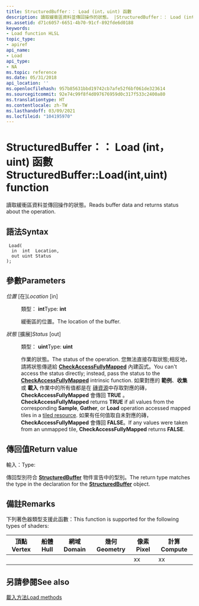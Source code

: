 ```yaml
---
title: StructuredBuffer：： Load (int，uint) 函數
description: 讀取緩衝區資料並傳回操作的狀態。 |StructuredBuffer：： Load (int，uint) 函數
ms.assetid: d71c6057-6651-4b70-91cf-892fde6d0188
keywords:
- Load function HLSL
topic_type:
- apiref
api_name:
- Load
api_type:
- NA
ms.topic: reference
ms.date: 05/31/2018
api_location: ''
ms.openlocfilehash: 957b85631bbd19742cb7afe52f6bf061de323614
ms.sourcegitcommit: 92e74c99f8f4d097676959d0c317f533c2400a80
ms.translationtype: HT
ms.contentlocale: zh-TW
ms.lasthandoff: 03/09/2021
ms.locfileid: "104195970"
---
```

# <a name="structuredbufferloadintuint-function"></a><span data-ttu-id="5f791-105">StructuredBuffer：： Load (int，uint) 函數</span><span class="sxs-lookup"><span data-stu-id="5f791-105">StructuredBuffer::Load(int,uint) function</span></span>

<span data-ttu-id="5f791-106">讀取緩衝區資料並傳回操作的狀態。</span><span class="sxs-lookup"><span data-stu-id="5f791-106">Reads buffer data and returns status about the operation.</span></span>

## <a name="syntax"></a><span data-ttu-id="5f791-107">語法</span><span class="sxs-lookup"><span data-stu-id="5f791-107">Syntax</span></span>


``` syntax
 Load(
  in  int  Location,
  out uint Status
);
```



## <a name="parameters"></a><span data-ttu-id="5f791-108">參數</span><span class="sxs-lookup"><span data-stu-id="5f791-108">Parameters</span></span>

<dl> <dt>

<span data-ttu-id="5f791-109">*位置* \[在\]</span><span class="sxs-lookup"><span data-stu-id="5f791-109">*Location* \[in\]</span></span>
</dt> <dd>

<span data-ttu-id="5f791-110">類型： **int**</span><span class="sxs-lookup"><span data-stu-id="5f791-110">Type: **int**</span></span>

<span data-ttu-id="5f791-111">緩衝區的位置。</span><span class="sxs-lookup"><span data-stu-id="5f791-111">The location of the buffer.</span></span>

</dd> <dt>

<span data-ttu-id="5f791-112">*狀態* \[擴展\]</span><span class="sxs-lookup"><span data-stu-id="5f791-112">*Status* \[out\]</span></span>
</dt> <dd>

<span data-ttu-id="5f791-113">類型： **uint**</span><span class="sxs-lookup"><span data-stu-id="5f791-113">Type: **uint**</span></span>

<span data-ttu-id="5f791-114">作業的狀態。</span><span class="sxs-lookup"><span data-stu-id="5f791-114">The status of the operation.</span></span> <span data-ttu-id="5f791-115">您無法直接存取狀態;相反地，請將狀態傳遞給 [**CheckAccessFullyMapped**](checkaccessfullymapped.md) 內建函式。</span><span class="sxs-lookup"><span data-stu-id="5f791-115">You can't access the status directly; instead, pass the status to the [**CheckAccessFullyMapped**](checkaccessfullymapped.md) intrinsic function.</span></span> <span data-ttu-id="5f791-116">如果對應的 **範例**、**收集** 或 **載入** 作業中的所有值都是在 [磚資源](/windows/desktop/direct3d11/direct3d-11-2-features)中存取對應的磚， **CheckAccessFullyMapped** 會傳回 **TRUE** 。</span><span class="sxs-lookup"><span data-stu-id="5f791-116">**CheckAccessFullyMapped** returns **TRUE** if all values from the corresponding **Sample**, **Gather**, or **Load** operation accessed mapped tiles in a [tiled resource](/windows/desktop/direct3d11/direct3d-11-2-features).</span></span> <span data-ttu-id="5f791-117">如果有任何值取自未對應的磚， **CheckAccessFullyMapped** 會傳回 **FALSE**。</span><span class="sxs-lookup"><span data-stu-id="5f791-117">If any values were taken from an unmapped tile, **CheckAccessFullyMapped** returns **FALSE**.</span></span>

</dd> </dl>

## <a name="return-value"></a><span data-ttu-id="5f791-118">傳回值</span><span class="sxs-lookup"><span data-stu-id="5f791-118">Return value</span></span>

<span data-ttu-id="5f791-119">輸入：</span><span class="sxs-lookup"><span data-stu-id="5f791-119">Type:</span></span>

<span data-ttu-id="5f791-120">傳回型別符合 [**StructuredBuffer**](sm5-object-structuredbuffer.md) 物件宣告中的型別。</span><span class="sxs-lookup"><span data-stu-id="5f791-120">The return type matches the type in the declaration for the [**StructuredBuffer**](sm5-object-structuredbuffer.md) object.</span></span>

## <a name="remarks"></a><span data-ttu-id="5f791-121">備註</span><span class="sxs-lookup"><span data-stu-id="5f791-121">Remarks</span></span>

<span data-ttu-id="5f791-122">下列著色器類型支援此函數：</span><span class="sxs-lookup"><span data-stu-id="5f791-122">This function is supported for the following types of shaders:</span></span>



| <span data-ttu-id="5f791-123">頂點</span><span class="sxs-lookup"><span data-stu-id="5f791-123">Vertex</span></span> | <span data-ttu-id="5f791-124">船體</span><span class="sxs-lookup"><span data-stu-id="5f791-124">Hull</span></span> | <span data-ttu-id="5f791-125">網域</span><span class="sxs-lookup"><span data-stu-id="5f791-125">Domain</span></span> | <span data-ttu-id="5f791-126">幾何</span><span class="sxs-lookup"><span data-stu-id="5f791-126">Geometry</span></span> | <span data-ttu-id="5f791-127">像素</span><span class="sxs-lookup"><span data-stu-id="5f791-127">Pixel</span></span> | <span data-ttu-id="5f791-128">計算</span><span class="sxs-lookup"><span data-stu-id="5f791-128">Compute</span></span> |
|--------|------|--------|----------|-------|---------|
|        |      |        |          | <span data-ttu-id="5f791-129">x</span><span class="sxs-lookup"><span data-stu-id="5f791-129">x</span></span>     | <span data-ttu-id="5f791-130">x</span><span class="sxs-lookup"><span data-stu-id="5f791-130">x</span></span>       |



 

## <a name="see-also"></a><span data-ttu-id="5f791-131">另請參閱</span><span class="sxs-lookup"><span data-stu-id="5f791-131">See also</span></span>

<dl> <dt>

[<span data-ttu-id="5f791-132">載入方法</span><span class="sxs-lookup"><span data-stu-id="5f791-132">Load methods</span></span>](structuredbuffer-load.md)
</dt> </dl>

 

 
